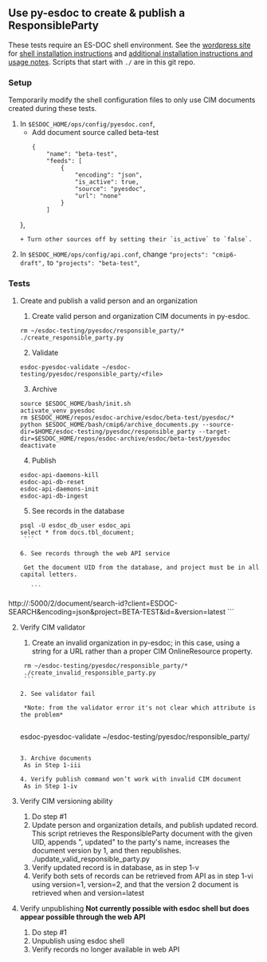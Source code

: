 ## Use py-esdoc to create & publish a ResponsibleParty
These tests require an ES-DOC shell environment. See the [wordpress site](http://wordpress.es-doc.org) for [shell installation instructions](http://wordpress.es-doc.org/how-to-install-shell/) and [additional installation instructions and usage notes](http://wordpress.es-doc.org/stack-installation-faq/). Scripts that start with `./` are in this git repo.

### Setup
Temporarily modify the shell configuration files to only use CIM documents created during these tests.

1. In `$ESDOC_HOME/ops/config/pyesdoc.conf`,
    + Add document source called beta-test
      ```
      {
          "name": "beta-test",
          "feeds": [
              {
                  "encoding": "json",
                  "is_active": true,
                  "source": "pyesdoc",
                  "url": "none"
              }
          ]
     },
     ```
    + Turn other sources off by setting their `is_active` to `false`.
2. In `$ESDOC_HOME/ops/config/api.conf`, change `"projects": "cmip6-draft",` to `"projects": "beta-test"`,

### Tests
1. Create and publish a valid person and an organization
    1. Create valid person and organization CIM documents in py-esdoc.
    
      ```
      rm ~/esdoc-testing/pyesdoc/responsible_party/*
      ./create_responsible_party.py
      ```
    
    2. Validate
    
      ```
      esdoc-pyesdoc-validate ~/esdoc-testing/pyesdoc/responsible_party/<file>
      ```
    
    3. Archive
    
      ```
    source $ESDOC_HOME/bash/init.sh
    activate_venv pyesdoc
    rm $ESDOC_HOME/repos/esdoc-archive/esdoc/beta-test/pyesdoc/*
    python $ESDOC_HOME/bash/cmip6/archive_documents.py --source-dir=$HOME/esdoc-testing/pyesdoc/responsible_party --target-dir=$ESDOC_HOME/repos/esdoc-archive/esdoc/beta-test/pyesdoc
    deactivate
      ```
      
    4. Publish
    
      ```
    esdoc-api-daemons-kill
    esdoc-api-db-reset
    esdoc-api-daemons-init
    esdoc-api-db-ingest
      ```
      
    5. See records in the database
    
      ```
    psql -U esdoc_db_user esdoc_api
    select * from docs.tbl_document;
       ```
       
    6. See records through the web API service
    
       Get the document UID from the database, and project must be in all capital letters.
       
         ```
http://<server>:5000/2/document/search-id?client=ESDOC-SEARCH&encoding=json&project=BETA-TEST&id=<ID>&version=latest
         ```
         
2. Verify CIM validator
    1. Create an invalid organization in py-esdoc; in this case, using a string for a URL rather than a proper CIM OnlineResource property.
    
      ```
       rm ~/esdoc-testing/pyesdoc/responsible_party/*
       ./create_invalid_responsible_party.py
       ```
       
    2. See validator fail
    
       *Note: from the validator error it's not clear which attribute is the problem*

    
      ```
      esdoc-pyesdoc-validate ~/esdoc-testing/pyesdoc/responsible_party/<file>

      ```
      
    3. Archive documents
       As in Step 1-iii
     
    4. Verify publish command won’t work with invalid CIM document
       As in Step 1-iv

4. Verify CIM versioning ability
    1. Do step #1
    2. Update person and organization details, and publish updated record. This script retrieves the ResponsibleParty document with the given UID, appends ", updated" to the party's name, increases the document version by 1, and then republishes.
       ./update_valid_responsible_party.py <UID>
    3. Verify updated record is in database, as in step 1-v
    4. Verify both sets of records can be retrieved from API as in step 1-vi using version=1, version=2, and that the version 2 document is retrieved when and version=latest

3. Verify unpublishing
**Not currently possible with esdoc shell but does appear possible through the web API**
    1. Do step #1
    2. Unpublish using esdoc shell
    3. Verify records no longer available in web API
